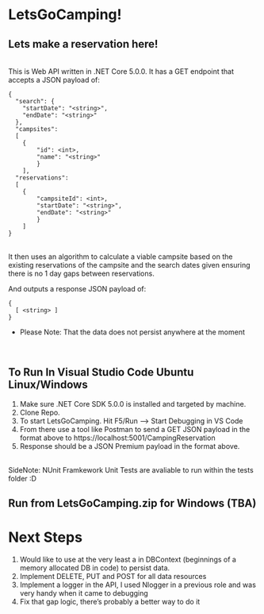 # LetsGoCamping!
## Lets make a reservation here!
<br /> This is Web API written in .NET Core 5.0.0. It has a GET endpoint that accepts a JSON payload of:
```
{
  "search": {
    "startDate": "<string>",
    "endDate": "<string>"
  },
  "campsites": 
  [
    {
        "id": <int>,
        "name": "<string>"
        } 
    ],
  "reservations": 
  [
    {
        "campsiteId": <int>, 
        "startDate": "<string>", 
        "endDate": "<string>"
        }
    ]
}
```
<br /> It then uses an algorithm to calculate a viable campsite based on the existing reservations of the campsite and the search dates given ensuring there is no 1 day gaps between reservations.

And outputs a response JSON payload of:
```
{
  [ <string> ]
}
```
- Please Note: That the data does not persist anywhere at the moment
<br />

## To Run In Visual Studio Code Ubuntu Linux/Windows 
1. Make sure .NET Core SDK 5.0.0 is installed and targeted by machine. 
2. Clone Repo.
3. To start LetsGoCamping. Hit F5/Run --> Start Debugging in VS Code
4. From there use a tool like Postman to send a GET JSON payload in the format above to https://localhost:5001/CampingReservation
5. Response should be a JSON Premium payload in the format above.
<br />
SideNote: NUnit Framkework Unit Tests are avaliable to run within the tests folder :D
<br /> 

## Run from LetsGoCamping.zip for Windows (TBA)

# Next Steps
1. Would like to use at the very least a in DBContext (beginnings of a memory allocated DB in code) to persist data.
2. Implement DELETE, PUT and POST for all data resources
3. Implement a logger in the API, I used Nlogger in a previous role and was very handy when it came to debugging
4. Fix that gap logic, there’s  probably a better way to do it